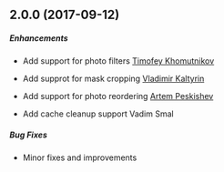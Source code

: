 ## 2.0.0 (2017-09-12)
[Compare]:https://github.com/avito-tech/Paparazzo/compare/1.1.0...2.0.0

##### Enhancements

* Add support for photo filters
  [Timofey Khomutnikov](https://github.com/khomTima)

* Add supprot for mask cropping
  [Vladimir Kaltyrin](https://github.com/vkaltyrin)

* Add support for photo reordering
  [Artem Peskishev](https://github.com/paulb777)

* Add cache cleanup support
  Vadim Smal

##### Bug Fixes

* Minor fixes and improvements

